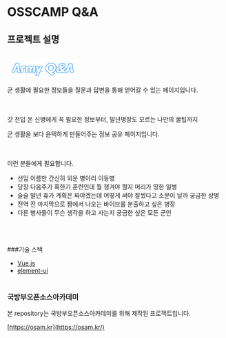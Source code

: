# OSSCAMP Q&A

## 프로젝트 설명
<br><img src="./src/assets/realLogo.png" alt="ARMY Q&A">
<br><br>
군 생활에 필요한 정보들을 질문과 답변을 통해 얻어갈 수 있는 페이지입니다.

<br><br>
갓 전입 온 신병에게 꼭 필요한 정보부터, 말년병장도 모르는 나만의 꿀팁까지

군 생활을 보다 윤택하게 만들어주는 정보 공유 페이지입니다.

<br><br>
이런 분들에게 필요합니다.
- 선임 이름만 간신히 외운 병아리 이등병
- 당장 다음주가 혹한기 훈련인데 뭘 챙겨야 할지 머리가 띵한 일병
- 슬슬 말년 휴가 계획은 짜야겠는데 어떻게 써야 잘썼다고 소문이 날까 궁금한 상병
- 전역 전 마지막으로 짬에서 나오는 바이브를 분출하고 싶은 병장
- 다른 병사들이 무슨 생각을 하고 사는지 궁금한 싶은 모든 군인
<br><br><br><br>



###기술 스택
- [Vue.js](https://vuejs.org/)
- [element-ui](https://element.eleme.io/)<br><br>

### 국방부오픈소스아카데미
본 repository는 국방부오픈소스아카데미를 위해 제작된 프로젝트입니다.

[https://osam.kr](https://osam.kr/)
